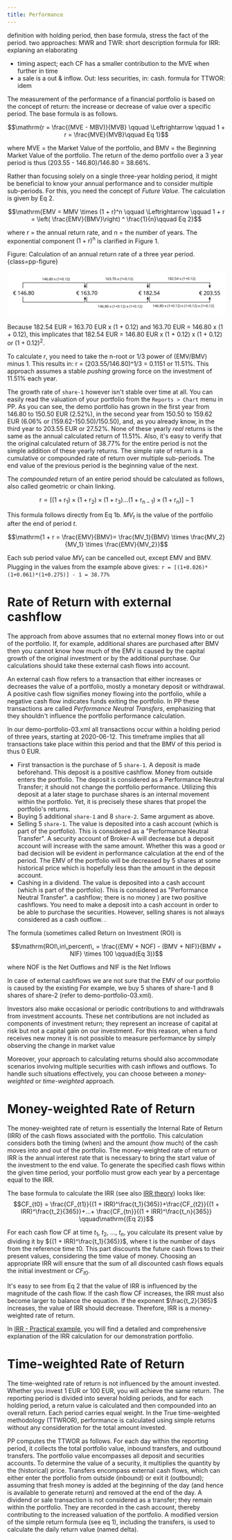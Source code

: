 ```yaml
---
title: Performance
---
```

definition with holding period, then base formula, stress the fact of the period.
two approaches: MWR and TWR: short description
formula for IRR: explaning an elaborating
- timing aspect; each CF has a smaller contribution to the MVE when further in time
- a sale is a out & inflow. Out: less securities, in: cash. 
formula for TTWOR: idem

The measurement of the performance of a financial portfolio is based on the concept of return: the increase or decrease of value over a specific period. The base formula is as follows.

$$\mathrm{r = \frac{(MVE - MBV)}{MVB} \qquad \Leftrightarrow \qquad 1 + r = \frac{MVE}{MVB}\qquad Eq  1}$$

where MVE = the Market Value of the portfolio, and BMV = the Beginning Market Value of the portfolio. The return of the demo portfolio over a 3 year period is thus (203.55 - 146.80)/146.80 = 38.66%.

Rather than focusing solely on a single three-year holding period, it might be beneficial to know your annual performance and to consider multiple sub-periods. For this, you need the concept of *Future Value*. The calculation is given by Eq 2.

$$\mathrm{EMV = MMV \times (1 + r)^n \qquad \Leftrightarrow \qquad 1 + r = \left( \frac{EMV}{BMV}\right) ^ \frac{1}{n}\qquad Eq  2}$$

where r = the annual return rate, and n = the number of years. The exponential component $\mathrm{(1+r)^n}$ is clarified in Figure 1.


Figure: Calculation of an annual return rate of a three year period.{class=pp-figure}

![](images/info-irr-future-present-value-2.svg)

Because 182.54 EUR = 163.70 EUR x (1 + 0.12) and 163.70 EUR = 146.80 x (1 + 0.12), this implicates that 182.54 EUR = 146.80 EUR x (1 + 0.12) x (1 + 0.12) or $\mathrm{(1 + 0.12)^2}$.

To calculate *r*, you need to take the n-root or 1/3 power of (EMV/BMV) minus 1. This results in: r = (203.55/146.80)^1/3 = 0.1151 or 11.51%. This approach assumes a stable *pushing* growing force on the investment of 11.51% each year.

The growth rate of `share-1` however isn't stable over time at all. You can easily read the valuation of your portfolio from the `Reports > Chart` menu in PP. As you can see, the demo portfolio has grown in the first year from 146.80 to 150.50 EUR (2.52%), in the second year from 150.50 to 159.62 EUR (6.06% or (159.62-150.50)/150.50), and, as you already know, in the third year to 203.55 EUR or 27.52%. None of these yearly *real* returns is the same as the annual calculated return of 11.51%. Also, it's easy to verify that the original calculated return of 38.77% for the entire period is not the simple addition of these yearly returns. The simple rate of return is a cumulative or compounded rate of return over multiple sub-periods. The end value of the previous period is the beginning value of the next.

The *compounded* return of an entire period should be calculated as follows, also called geometric or chain linking.

$$\mathrm{r = [(1 + r_1) \times (1 + r_2) \times (1 + r_3) ... (1 + r_{n-1}) \times (1 + r_n)] - 1}$$

This formula follows directly from Eq 1b. $MV_t$ is the value of the portfolio after the end of period *t*.

$$\mathrm{1 + r = \frac{EMV}{BMV}= \frac{MV_1}{BMV} \times \frac{MV_2}{MV_1} \times \frac{EMV}{MV_2}}$$

Each sub period value $MV_t$ can be cancelled out, except EMV and BMV. Plugging in the values from the example above gives: `r = [(1+0.026)*(1+0.061)*(1+0.275)] - 1 = 38.77%`



# Rate of Return with external cashflow

The approach from above assumes that no external money flows into or out of the portfolio. If, for example, additional shares are purchased after BMV then you cannot know how much of the EMV is caused by the capital growth of the original investment or by the additional purchase. Our calculations should take these external cash flows into account. 

An external cash flow refers to a transaction that either increases or decreases the value of a portfolio, mostly a monetary deposit or withdrawal. A positive cash flow signifies money flowing into the portfolio, while a negative cash flow indicates funds exiting the portfolio. In PP these transactions are called *Performance Neutral Transfers*, emphasizing that they shouldn't influence the portfolio performance calculation.

In our demo-portfolio-03.xml all transactions occur within a holding period of three years, starting at 2020-06-12. This timeframe implies that all transactions take place within this period and that the BMV of this period is thus 0 EUR.

 - First transaction is the purchase of 5 `share-1`. A deposit is made beforehand. This deposit is a positive cashflow. Money from outside enters the portfolio. The deposit is considered as a Performance Neutral Transfer; it should not change the portfolio performance. Utilizing this deposit at a later stage to purchase shares is an internal movement within the portfolio. Yet, it is precisely these shares that propel the portfolio's returns.
 - Buying 5 additional `share-1` and 8 `share-2`. Same argument as above.
 - Selling 5 `share-1`. The value is deposited into a cash account (which is part of the portfolio). This is considered as a "Performance Neutral Transfer". A security account of Broker-A will decrease but a deposit account will increase with the same amount. Whether this was a good or bad decision will be evident in performance calculation at the end of the period. The EMV of the portfolio will be decreased by 5 shares at some historical price which is hopefully less than the amount in the deposit account.
 - Cashing in a dividend. The value is deposited into a cash account (which is part of the portfolio). This is considered as "Performance Neutral Transfer". a cashflow; there is no money 
) are two positive cashflows. You need to make a deposit into a cash account in order to be able to purchase the securities. However, selling shares is not always considered as a cash outflow. .

The formula (sometimes called Return on Investment (ROI) is

$$\mathrm{ROI\,in\,percent\, = \frac{(EMV + NOF) - (BMV + NIF)}{BMV + NIF} \times 100 \qquad(Eq  3)}$$

where NOF is the Net Outflows and NIF is the Net Inflows


In case of external cashflows we are not sure that the EMV of our portfolio is caused by the existing 
For example, we buy 5 shares of share-1 and 8 shares of share-2 (refer to demo-portfolio-03.xml).


Investors also make occasional or periodic contributions to and withdrawals from investment accounts. These net contributions are not included as components of investment return; they represent an increase of capital at risk but not a capital gain on our investment. For this reason, when a fund receives new money it is not possible to measure performance by simply observing the change in market value


Moreover, your approach to calculating returns should also accommodate scenarios involving multiple securities with cash inflows and outflows. To handle such situations effectively, you can choose between a *money-weighted* or *time-weighted* approach.

# Money-weighted Rate of Return

The money-weighted rate of return is essentially the Internal Rate of Return (IRR) of the cash flows associated with the portfolio. This calculation considers both the timing (when) and the amount (how much) of the cash moves into and out of the portfolio. The money-weighted rate of return or IRR is the annual interest rate that is necessary to bring the start value of the investment to the end value. To generate the specified cash flows within the given time period, your portfolio must grow each year by a percentage equal to the IRR.

The base formula to calculate the IRR (see also [IRR theory](../irr-theory.md)) looks like:
$$CF_{t0} = \frac{CF_{t1}}{(1 + IRR)^\frac{t_1}{365}}+\frac{CF_{t2}}{(1 + IRR)^\frac{t_2}{365}}+...+ \frac{CF_{tn}}{(1 + IRR)^\frac{t_n}{365}} \qquad\mathrm{(Eq 2)}$$

For each cash flow CF at time $t_1$, $t_2$, ..., $t_n$, you calculate its present value by dividing it by ${(1 + IRR)^\frac{t_1}{365}}$, where t is the number of days from the reference time t0. This part discounts the future cash flows to their present values, considering the time value of money. Choosing an appropriate IRR will ensure that the sum of all discounted cash flows equals the initial investment or $CF_{t0}$.

It's easy to see from Eq 2 that the value of IRR is influenced by the magnitude of the cash flow. If the cash flow CF increases, the IRR must also become larger to balance the equation. If the exponent $\frac{t_2}{365}$ increases, the value of IRR should decrease. Therefore, IRR is a money-weighted rate of return.

In [IRR - Practical example](../irr-example.md), you will find a detailed and comprehensive explanation of the IRR calculation for our demonstration portfolio.

# Time-weighted Rate of Return
The time-weighted rate of return is not influenced by the amount invested. Whether you invest 1 EUR or 100 EUR, you will achieve the same return. The reporting period is divided into several holding periods, and for each holding period, a return value is calculated and then compounded into an overall return. Each period carries equal weight. In the True time-weighted methodology (TTWROR), performance is calculated using simple returns without any consideration for the total amount invested.

PP computes the TTWOR as follows. For each day within the reporting period, it collects the total portfolio value, inbound transfers, and outbound transfers. The portfolio value encompasses all deposit and securities accounts. To determine the value of a security, it multiplies the quantity by the (historical) price. Transfers encompass external cash flows, which can either enter the portfolio from outside (inbound) or exit it (outbound); assuming that fresh money is added at the beginning of the day (and hence is available to generate return) and removed at the end of the day. A dividend or sale transaction is not considered as a transfer; they remain within the portfolio. They are recorded in the cash account, thereby contributing to the increased valuation of the portfolio. A modified version of the simple return formula (see eq 1), including the transfers, is used to calculate the daily return value (named delta).

